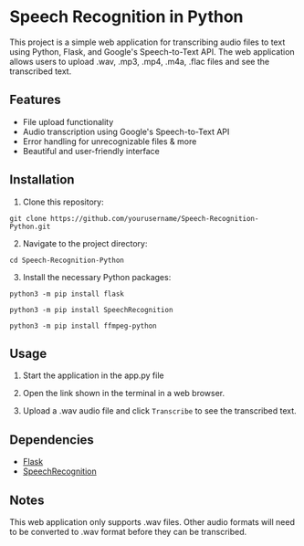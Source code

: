 # Speech Recognition in Python

This project is a simple web application for transcribing audio files to text using Python, Flask, and Google's Speech-to-Text API. The web application allows users to upload .wav, .mp3, .mp4, .m4a, .flac files and see the transcribed text.

## Features

- File upload functionality
- Audio transcription using Google's Speech-to-Text API
- Error handling for unrecognizable files & more
- Beautiful and user-friendly interface

## Installation

1. Clone this repository:
```
git clone https://github.com/yourusername/Speech-Recognition-Python.git
```
2. Navigate to the project directory:
```
cd Speech-Recognition-Python
```
3. Install the necessary Python packages:
```
python3 -m pip install flask
```
```
python3 -m pip install SpeechRecognition
```
```
python3 -m pip install ffmpeg-python
```
## Usage

1. Start the application in the app.py file

2. Open the link shown in the terminal in a web browser.

3. Upload a .wav audio file and click `Transcribe` to see the transcribed text.

## Dependencies

- [Flask](https://flask.palletsprojects.com/)
- [SpeechRecognition](https://pypi.org/project/SpeechRecognition/)

## Notes

This web application only supports .wav files. Other audio formats will need to be converted to .wav format before they can be transcribed.
